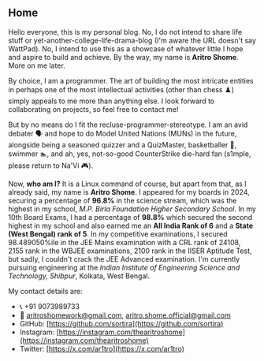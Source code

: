 
## Home
Hello everyone, this is my personal blog. No, I do not intend to share life stuff or yet-another-college-life-drama-blog (I'm aware the URL doesn't say WattPad). No, I intend to use this as a showcase of whatever little I hope and aspire to build and achieve. By the way, my name is **Aritro Shome**. More on me later.

By choice, I am a programmer. The art of building the most intricate entities in perhaps one of the most intellectual activities (other than chess ♟️) simply appeals to me more than anything else. I look forward to collaborating on projects, so feel free to contact me! 

But by no means do I fit the recluse-programmer-stereotype. I am an avid debater 🗣️ and hope to do Model United Nations (MUNs) in the future, alongside being a seasoned quizzer and a QuizMaster, basketballer 🏀, swimmer 🏊, and ah, yes, not-so-good CounterStrike die-hard fan (s1mple, please return to Na'Vi 🎮).

Now, **who am I?** It is a Linux command of course, but apart from that, as I already said, my name is **Aritro Shome**. I appeared for my boards in 2024, securing a percentage of **96.8%** in the science stream, which was the highest in my school, *M.P. Birla Foundation Higher Secondary School*. In my 10th Board Exams, I had a percentage of **98.8%** which secured the second highest in my school and also earned me an **All India Rank of 6** and a **State (West Bengal) rank of 5**. In my competitive examinations, I secured 98.489050%ile in the JEE Mains examination with a CRL rank of 24108, 2155 rank in the WBJEE examinations, 2100 rank in the IISER Aptitude Test, but sadly, I couldn't crack the JEE Advanced examination. I'm currently pursuing engineering at the *Indian Institute of Engineering Science and Technology, Shibpur*, Kolkata, West Bengal.

My contact details are:

- 📞 +91 9073989733
- 📧 aritroshomework@gmail.com, aritro.shome.official@gmail.com
- GitHub: [https://github.com/sortira](https://github.com/sortira)
- Instagram: [https://instagram.com/thearitroshome](https://instagram.com/thearitroshome)
- Twitter: [https://x.com/ar1tro](https://x.com/ar1tro)
